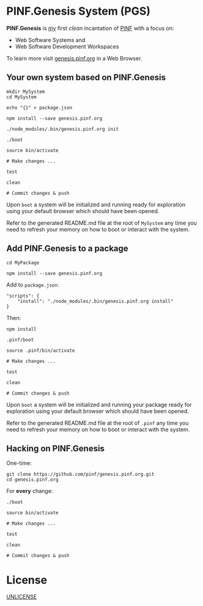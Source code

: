 PINF.Genesis System (PGS)
=========================

**PINF.Genesis** is [my](http://christophdorn.com) first *clean* incantation of [PINF](http://pinf.org) with a focus on:

  * Web Software Systems and
  * Web Software Development Workspaces

To learn more visit [genesis.pinf.org](http://genesis.pinf.org) in a Web Browser.


Your own system based on PINF.Genesis
-------------------------------------

	mkdir MySystem
	cd MySystem

	echo "{}" > package.json

	npm install --save genesis.pinf.org

	./node_modules/.bin/genesis.pinf.org init

	./boot

	source bin/activate

	# Make changes ...

	test

	clean

	# Commit changes & push

Upon `boot` a system will be initialized and running ready for exploration using your default browser which should have been opened.

Refer to the generated README.md file at the root of `MySystem` any time you need to refresh your memory on how to boot or interact with the system.


Add PINF.Genesis to a package
-----------------------------

	cd MyPackage

	npm install --save genesis.pinf.org

Add to `package.json`:

	"scripts": {
		"install": "./node_modules/.bin/genesis.pinf.org install"
	}

Then:

	npm install

	.pinf/boot

	source .pinf/bin/activate

	# Make changes ...

	test

	clean

	# Commit changes & push

Upon `boot` a system will be initialized and running your package ready for exploration using your default browser which should have been opened.

Refer to the generated README.md file at the root of `.pinf` any time you need to refresh your memory on how to boot or interact with the system.


Hacking on PINF.Genesis
-----------------------

One-time:

	git clone https://github.com/pinf/genesis.pinf.org.git
	cd genesis.pinf.org

For **every** change:

	./boot

	source bin/activate

	# Make changes ...

	test

	clean

	# Commit changes & push


License
=======

[UNLICENSE](http://unlicense.org/)

